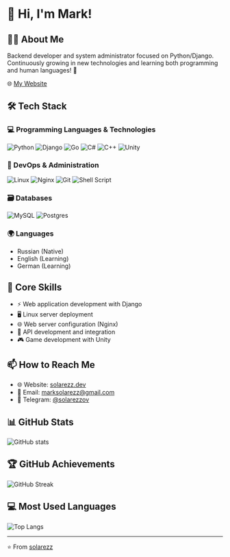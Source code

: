 # 👋 Hi, I'm Mark!

## 👨‍💻 About Me
Backend developer and system administrator focused on Python/Django. Continuously growing in new technologies and learning both programming and human languages! 🚀

🌐 [My Website](https://solarezz.dev)

## 🛠 Tech Stack

### 💻 Programming Languages & Technologies
![Python](https://img.shields.io/badge/python-3670A0?style=for-the-badge&logo=python&logoColor=ffdd54)
![Django](https://img.shields.io/badge/django-%23092E20.svg?style=for-the-badge&logo=django&logoColor=white)
![Go](https://img.shields.io/badge/go-%2300ADD8.svg?style=for-the-badge&logo=go&logoColor=white)
![C#](https://img.shields.io/badge/c%23-%23239120.svg?style=for-the-badge&logo=c-sharp&logoColor=white)
![C++](https://img.shields.io/badge/c++-%2300599C.svg?style=for-the-badge&logo=c%2B%2B&logoColor=white)
![Unity](https://img.shields.io/badge/unity-%23000000.svg?style=for-the-badge&logo=unity&logoColor=white)

### 🔧 DevOps & Administration
![Linux](https://img.shields.io/badge/Linux-FCC624?style=for-the-badge&logo=linux&logoColor=black)
![Nginx](https://img.shields.io/badge/nginx-%23009639.svg?style=for-the-badge&logo=nginx&logoColor=white)
![Git](https://img.shields.io/badge/git-%23F05033.svg?style=for-the-badge&logo=git&logoColor=white)
![Shell Script](https://img.shields.io/badge/shell_script-%23121011.svg?style=for-the-badge&logo=gnu-bash&logoColor=white)

### 🗃 Databases
![MySQL](https://img.shields.io/badge/mysql-%2300f.svg?style=for-the-badge&logo=mysql&logoColor=white)
![Postgres](https://img.shields.io/badge/postgres-%23316192.svg?style=for-the-badge&logo=postgresql&logoColor=white)

### 🌍 Languages
- Russian (Native)
- English (Learning)
- German (Learning)

## 🎯 Core Skills
- ⚡ Web application development with Django
- 🖥 Linux server deployment
- 🌐 Web server configuration (Nginx)
- 🔄 API development and integration
- 🎮 Game development with Unity

## 📫 How to Reach Me
- 🌐 Website: [solarezz.dev](https://solarezz.dev)
- 📧 Email: [marksolarezz@gmail.com](mailto:marksolarezz@gmail.com)
- 💬 Telegram: [@solarezzov](https://t.me/solarezzov)

## 📊 GitHub Stats

![GitHub stats](https://github-readme-stats.vercel.app/api?username=YourGitHubUsername&show_icons=true&theme=tokyonight)

## 🏆 GitHub Achievements

![GitHub Streak](https://github-readme-streak-stats.herokuapp.com/?user=YourGitHubUsername&theme=tokyonight)

## 💻 Most Used Languages

![Top Langs](https://github-readme-stats.vercel.app/api/top-langs/?username=YourGitHubUsername&layout=compact&theme=tokyonight)

---
⭐️ From [solarezz](https://github.com/solarezz)
